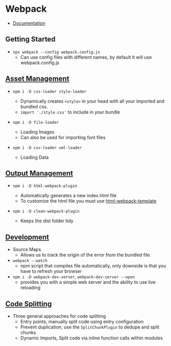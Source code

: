 # Webpack

- [Documentation](https://webpack.js.org/guides)

## Getting Started

- `npx webpack --config webpack.config.js`
    - Can use config files with different names, by default it will use webpack.config.js

## [Asset Management](./asset_management/webpack.config.js)

- `npm i -D css-loader style-loader`
    - Dynamically creates `<style>` in your head with all your imported and bundled css.
    - `import './style.css'` to include in your bundle

- `npm i -D file-loader`
    - Loading Images
    - Can also be used for importing font files
- `npm i -D csv-loader xml-loader`
    - Loading Data

## [Output Management](./output_management/webpack.config.js)

- `npm i -D html-webpack-plugin`
    - Automatically generates a new index.html file
    - To customize the html file you must use [html-webpack-template](https://github.com/jaketrent/html-webpack-template)

- `npm i -D clean-webpack-plugin`
    - Keeps the dist folder tidy

## [Development](./development/webpack.config.js)

- Source Maps
    - Allows us to track the origin of the error from the bundled file
- `webpack --watch`
    - npm script that compiles file automatically, only downside is that you have to refresh your browser
- `npm i -D webpack-dev-server`, `webpack-dev-server --open`
    - provides you with a simple web server and the ability to use live reloading

## [Code Splitting](./code_splitting/webpack.config.js)

- Three general approaches for code splitting
    - Entry points, manually split code using entry configuration
    - Prevent duplication, use the `SplitChunkPlugin` to dedupe and split chunks
    - Dynamic Imports, Split code via inline function calls within modules